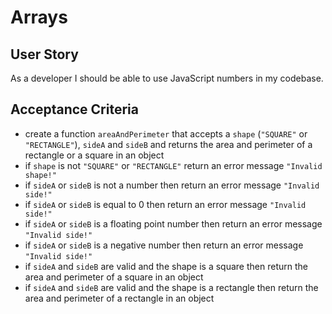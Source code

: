 # Arrays

## User Story

As a developer I should be able to use JavaScript numbers in my codebase.

## Acceptance Criteria

- create a function `areaAndPerimeter` that accepts a `shape` (`"SQUARE"` or `"RECTANGLE"`), `sideA` and `sideB` and returns the area and perimeter of a rectangle or a square in an object
- if `shape` is not `"SQUARE"` or `"RECTANGLE"` return an error message `"Invalid shape!"`
- if `sideA` or `sideB` is not a number then return an error message `"Invalid side!"`
- if `sideA` or `sideB` is equal to 0 then return an error message `"Invalid side!"`
- if `sideA` or `sideB` is a floating point number then return an error message `"Invalid side!"`
- if `sideA` or `sideB` is a negative number then return an error message `"Invalid side!"`
- if `sideA` and `sideB` are valid and the shape is a square then return the area and perimeter of a square in an object
- if `sideA` and `sideB` are valid and the shape is a rectangle then return the area and perimeter of a rectangle in an object
